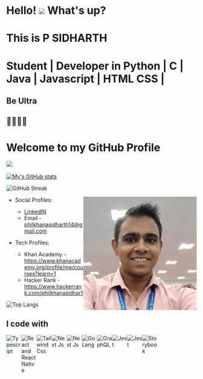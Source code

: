 <h1> Hello! <img src="https://emojis.slackmojis.com/emojis/images/1577305505/7373/hand_wave.gif?1577305505" width="50" /> What's up?</h1>

# This is P SIDHARTH 
# Student | Developer in Python | C | Java | Javascript | HTML CSS |
## Be Ultra
## 🧑‍💻🇮🇳 

# Welcome to my GitHub Profile

<img src="https://cdn-icons-png.flaticon.com/128/197/197484.png" width="17" /> 

<!--  -->
[![My's GitHub stats](https://github-readme-stats.vercel.app/api?username=psidh&count_private=true&show_icons=true&theme=dark&custom_title=My%20GitHub%20Stats)](https://github.com/psidh/)


![GitHub Streak](https://github-readme-streak-stats.herokuapp.com?user=psidh&theme=cobalt&date_format=j%20M%5B%20Y%5D&background=000000&border=7536B2&stroke=9243DD&ring=89502D&fire=FF9554&currStreakNum=D280FF&sideNums=BC52FF&currStreakLabel=64EAE2&sideLabels=48A8A2&dates=A42EE5)

<img align="right" width="300" height="300" src="ME.png">

- Social Profiles: 
  - <div class="badge-base LI-profile-badge" data-locale="en_US" data-size="large" data-theme="dark" data-type="HORIZONTAL" data-vanity="p-sidharth-08b501250" data-version="v1"><a class="badge-base__link LI-simple-link" href="https://in.linkedin.com/in/p-sidharth-08b501250?trk=profile-badge">LinkedIN</a></div>
  - Email    - philkhanasidharth14@gmail.com
  
- Tech Profiles:
  - Khan Academy - https://www.khanacademy.org/profile/me/courses?learn=1
  - Hacker Rank - https://www.hackerrank.com/philkhanasidhar1
  
  

<!-- <img align="left" src="https://github-readme-stats.vercel.app/api/top-langs?username=psidh&show_icons=true&locale=en&layout=compact&theme=react" alt="aaronmathew11" /> -->

 ![Top Langs](https://github-readme-stats.vercel.app/api/top-langs/?username=psidH&hide=asp&langs_count=11&border_radius=34&bg_color=30,e96443,904e95&title_color=ffffff&text_color=ffffff&icon_color=ffffff&java=ffffff)

## I code with

<a href="https://www.typescriptlang.org" target="_blank">
  <img align="left" title="Typescript" alt="Typescript" width="40px" src="./assets/typescript-logo.svg" />
</a>

<a href="https://pt-br.reactjs.org" target="_blank">
 <img align="left" title="React and React Native" alt="React and React Native" width="40px" src="./assets/react-logo.svg" />
</a>

<a href="https://tailwindcss.com" target="_blank">
 <img align="left" title="Tailwind Css" alt="Tailwind Css" width="40px" src="./assets/tailwind-logo.svg" />
</a>

<a href="https://nextjs.org" target="_blank">
  <img align="left" title="Next Js" alt="Next Js" width="40px" src="./assets/next-logo.svg" />
</a>

<a href="https://nestjs.com" target="_blank">
  <img align="left" title="Nest Js" alt="Nest Js" width="40px" src="./assets/nest-logo.svg" />
</a>

<a href="https://go.dev" target="_blank">
  <img align="left" title="Go Lang" alt="Go Lang" width="40px" src="./assets/golang-logo.svg" />
</a>

<a href="https://graphql.org" target="_blank">
  <img align="left" title="GraphQL" alt="GraphQL" width="40px" src="./assets/graphql-logo.svg" />
</a>

<a href="https://jestjs.io/pt-BR/" target="_blank">
  <img align="left" title="Jest" alt="Jest" width="40px" src="./assets/jest-logo.svg" />
</a>

<a href="https://www.cypress.io" target="_blank">
  <img align="left" title="Cypress" alt="Jest" width="40px" src="./assets/cypress-logo.svg" />
</a>

<a href="https://storybook.js.org" target="_blank">
  <img align="left" title="Storybook" alt="Storybook" width="40px" src="./assets/storybook-logo.svg" />
</a>


